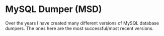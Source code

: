# MySQL Dumper (MSD)

Over the years I have created many different versions of MySQL database dumpers. The ones here are the most successful/most recent versions. 
